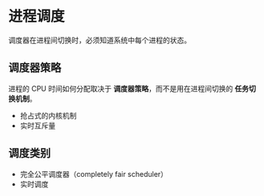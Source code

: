 # 进程调度

调度器在进程间切换时，必须知道系统中每个进程的状态。

## 调度器策略

进程的 CPU 时间如何分配取决于 **调度器策略**，而不是用在进程间切换的 **任务切换机制**。

* 抢占式的内核机制
* 实时互斥量

## 调度类别

* 完全公平调度器（completely fair scheduler）
* 实时调度